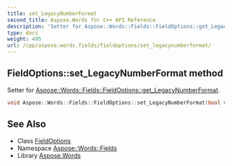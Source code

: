 ```yaml
---
title: set_LegacyNumberFormat
second_title: Aspose.Words for C++ API Reference
description: 'Setter for Aspose::Words::Fields::FieldOptions::get_LegacyNumberFormat.'
type: docs
weight: 495
url: /cpp/aspose.words.fields/fieldoptions/set_legacynumberformat/
---
```

## FieldOptions::set_LegacyNumberFormat method


Setter for [Aspose::Words::Fields::FieldOptions::get_LegacyNumberFormat](../get_legacynumberformat/).

```cpp
void Aspose::Words::Fields::FieldOptions::set_LegacyNumberFormat(bool value)
```

## See Also

* Class [FieldOptions](../)
* Namespace [Aspose::Words::Fields](../../)
* Library [Aspose.Words](../../../)
